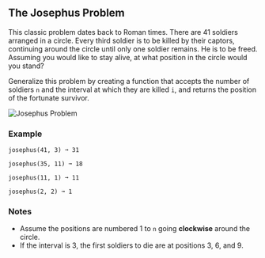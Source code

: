 ## The Josephus Problem

This classic problem dates back to Roman times. There are 41 soldiers arranged in a circle. Every third soldier is to be killed by their captors, continuing around the circle until only one soldier remains. He is to be freed. Assuming you would like to stay alive, at what position in the circle would you stand?

Generalize this problem by creating a function that accepts the number of soldiers `n` and the interval at which they are killed `i`, and returns the position of the fortunate survivor.

<p align="left">
  <img src="../../../assets/josephus-problem.jpg" alt="Josephus Problem">
</p>

### Example

```text
josephus(41, 3) ➞ 31

josephus(35, 11) ➞ 18

josephus(11, 1) ➞ 11

josephus(2, 2) ➞ 1
```

### Notes

- Assume the positions are numbered 1 to `n` going **clockwise** around the circle.
- If the interval is 3, the first soldiers to die are at positions 3, 6, and 9.